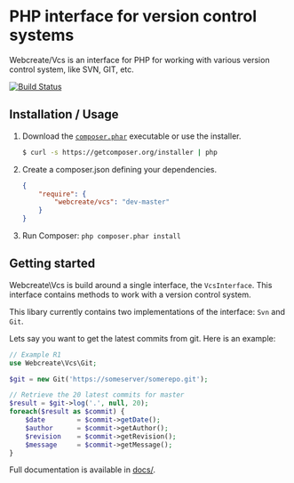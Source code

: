 # PHP interface for version control systems

Webcreate/Vcs is an interface for PHP for working with various
version control system, like SVN, GIT, etc.

[![Build Status](https://secure.travis-ci.org/webcreate/vcs.png?branch=master)](https://travis-ci.org/webcreate/vcs)

Installation / Usage
--------------------

1. Download the [`composer.phar`](https://getcomposer.org/composer.phar)
executable or use the installer.

    ``` sh
    $ curl -s https://getcomposer.org/installer | php
    ```

2. Create a composer.json defining your dependencies.

    ``` json
    {
        "require": {
            "webcreate/vcs": "dev-master"
        }
    }
    ```

3. Run Composer: `php composer.phar install`

Getting started
---------------

Webcreate\Vcs is build around a single interface, the `VcsInterface`.
This interface contains methods to work with a version control system.

This libary currently contains two implementations of the interface:
`Svn` and `Git`.

Lets say you want to get the latest commits from git. Here is an example:

``` php
// Example R1
use Webcreate\Vcs\Git;

$git = new Git('https://someserver/somerepo.git');

// Retrieve the 20 latest commits for master
$result = $git->log('.', null, 20);
foreach($result as $commit) {
    $date        = $commit->getDate();
    $author      = $commit->getAuthor();
    $revision    = $commit->getRevision();
    $message     = $commit->getMessage();
}
```

Full documentation is available in [docs/](docs/).